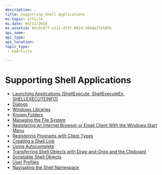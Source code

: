```yaml
---
description: .
title: Supporting Shell Applications
ms.topic: article
ms.date: 05/31/2018
ms.assetid: 66c8c8ff-e111-473f-802d-264da37e585b
api_name: 
api_type: 
api_location: 
topic_type: 
 - kbArticle

---
```


# Supporting Shell Applications

-   [Launching Applications (ShellExecute, ShellExecuteEx, SHELLEXECUTEINFO)](launch.md)
-   [Dialogs](dialogs-bumper.md)
-   [Windows Libraries](library-ovw.md)
-   [Known Folders](known-folders.md)
-   [Managing the File System](manage.md)
-   [Registering an Internet Browser or Email Client With the Windows Start Menu](start-menu-reg.md)
-   [Registering Programs with Client Types](reg-middleware-apps.md)
-   [Creating a Shell Link](./links.md)
-   [Using Autocomplete](ac-ovw.md)
-   [Transferring Shell Objects with Drag-and-Drop and the Clipboard](dragdrop.md)
-   [Scriptable Shell Objects](scriptable-shell-objects-roadmap.md)
-   [User Profiles](user-profiles.md)
-   [Navigating the Shell Namespace](navigating-the-shell-namespace-bumper.md)

 

 
